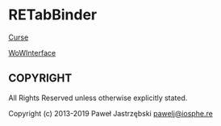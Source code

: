 ﻿# RETabBinder

[Curse](http://www.curse.com/addons/wow/retabbinder)

[WoWInterface](http://www.wowinterface.com/downloads/info19089-RETabBinder.html)

## COPYRIGHT

All Rights Reserved unless otherwise explicitly stated.

Copyright (c) 2013-2019 Paweł Jastrzębski <pawelj@iosphe.re>
